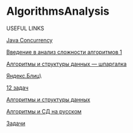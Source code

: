 # AlgorithmsAnalysis
 
USEFUL LINKS

   [Java Concurrency](https://docs.oracle.com/javase/tutorial/essential/concurrency/procthread.html)

  
  [ Введение в анализ сложности алгоритмов 1 ](https://habr.com/ru/post/196560/)

  [ Алгоритмы и структуры данных — шпаргалка ](https://habr.com/ru/post/156361/)
  
  [Яндекс.Блиц](https://m.habr.com/ru/company/yandex/blog/337690/)\
  
  [12 задач](https://m.habr.com/ru/company/yandex/blog/340784/)
  
  [Алгоритмы и структуры данных](http://www.algolist.net/Algorithms/)
  
  [Алгоритмы и СД на русском](http://e-maxx.ru/algo/)
  
  [Задачи](https://www.interviewbit.com/courses/programming/)
